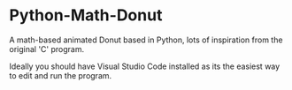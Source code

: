 # Python-Math-Donut
A math-based animated Donut based in Python, lots of inspiration from the original 'C' program.


Ideally you should have Visual Studio Code installed as its the easiest way to edit and run the program.
